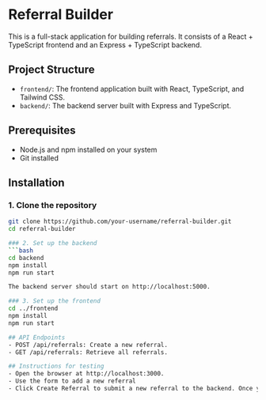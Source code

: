 # Referral Builder

This is a full-stack application for building referrals. It consists of a React + TypeScript frontend and an Express + TypeScript backend.

## Project Structure

- `frontend/`: The frontend application built with React, TypeScript, and Tailwind CSS.
- `backend/`: The backend server built with Express and TypeScript.

## Prerequisites

- Node.js and npm installed on your system
- Git installed

## Installation

### 1. Clone the repository

```bash
git clone https://github.com/your-username/referral-builder.git
cd referral-builder

### 2. Set up the backend
```bash
cd backend
npm install
npm run start

The backend server should start on http://localhost:5000.

### 3. Set up the frontend
cd ../frontend
npm install
npm run start

## API Endpoints
- POST /api/referrals: Create a new referral.
- GET /api/referrals: Retrieve all referrals.

## Instructions for testing
- Open the browser at http://localhost:3000.
- Use the form to add a new referral
- Click Create Referral to submit a new referral to the backend. Once you click submit, the referral list on the right should automatically update.
